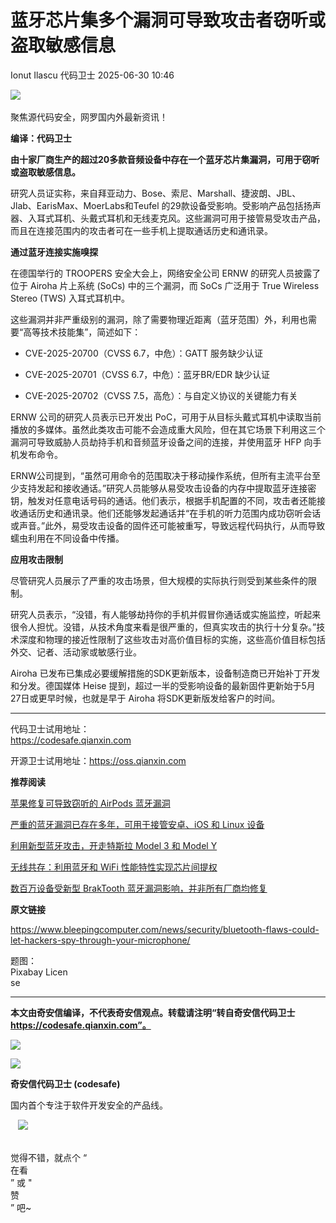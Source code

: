 #  蓝牙芯片集多个漏洞可导致攻击者窃听或盗取敏感信息  
Ionut Ilascu  代码卫士   2025-06-30 10:46  
  
![](https://mmbiz.qpic.cn/mmbiz_gif/Az5ZsrEic9ot90z9etZLlU7OTaPOdibteeibJMMmbwc29aJlDOmUicibIRoLdcuEQjtHQ2qjVtZBt0M5eVbYoQzlHiaw/640?wx_fmt=gif "")  
    
聚焦源代码安全，网罗国内外最新资讯！  
  
**编译：代码卫士**  
  
**由十家厂商生产的超过20多款音频设备中存在一个蓝牙芯片集漏洞，可用于窃听或盗取敏感信息。**  
  
研究人员证实称，来自拜亚动力、Bose、索尼、Marshall、捷波朗、JBL、Jlab、EarisMax、MoerLabs和Teufel 的29款设备受影响。受影响产品包括扬声器、入耳式耳机、头戴式耳机和无线麦克风。这些漏洞可用于接管易受攻击产品，而且在连接范围内的攻击者可在一些手机上提取通话历史和通讯录。  
  
  
**通过蓝牙连接实施嗅探**  
  
  
  
  
  
在德国举行的 TROOPERS 安全大会上，网络安全公司 ERNW 的研究人员披露了位于 Airoha 片上系统 (SoCs) 中的三个漏洞，而 SoCs 广泛用于 True Wireless Stereo (TWS) 入耳式耳机中。  
  
这些漏洞并非严重级别的漏洞，除了需要物理近距离（蓝牙范围）外，利用也需要“高等技术技能集”，简述如下：  
  
- CVE-2025-20700（CVSS 6.7，中危）：GATT 服务缺少认证  
  
- CVE-2025-20701（CVSS 6.7，中危）：蓝牙BR/EDR 缺少认证  
  
- CVE-2025-20702（CVSS 7.5，高危）：与自定义协议的关键能力有关  
  
  
  
ERNW 公司的研究人员表示已开发出 PoC，可用于从目标头戴式耳机中读取当前播放的多媒体。虽然此类攻击可能不会造成重大风险，但在其它场景下利用这三个漏洞可导致威胁人员劫持手机和音频蓝牙设备之间的连接，并使用蓝牙 HFP 向手机发布命令。  
  
ERNW公司提到，“虽然可用命令的范围取决于移动操作系统，但所有主流平台至少支持发起和接收通话。”研究人员能够从易受攻击设备的内存中提取蓝牙连接密钥，触发对任意电话号码的通话。他们表示，根据手机配置的不同，攻击者还能接收通话历史和通讯录。他们还能够发起通话并“在手机的听力范围内成功窃听会话或声音。”此外，易受攻击设备的固件还可能被重写，导致远程代码执行，从而导致蠕虫利用在不同设备中传播。  
  
  
**应用攻击限制**  
  
  
  
  
  
尽管研究人员展示了严重的攻击场景，但大规模的实际执行则受到某些条件的限制。  
  
研究人员表示，“没错，有人能够劫持你的手机并假冒你通话或实施监控，听起来很令人担忧。没错，从技术角度来看是很严重的，但真实攻击的执行十分复杂。”技术深度和物理的接近性限制了这些攻击对高价值目标的实施，这些高价值目标包括外交、记者、活动家或敏感行业。  
  
Airoha 已发布已集成必要缓解措施的SDK更新版本，设备制造商已开始补丁开发和分发。德国媒体 Heise 提到，超过一半的受影响设备的最新固件更新始于5月27日或更早时候，也就是早于 Airoha 将SDK更新版发给客户的时间。  
  
  
****  
代码卫士试用地址：  
https://codesafe.qianxin.com  
  
开源卫士试用地址：https://oss.qianxin.com  
  
  
  
  
  
  
  
  
  
  
  
  
  
**推荐阅读**  
  
[苹果修复可导致窃听的 AirPods 蓝牙漏洞](https://mp.weixin.qq.com/s?__biz=MzI2NTg4OTc5Nw==&mid=2247519901&idx=2&sn=3262641607db182c3d651a403a7e8a1f&scene=21#wechat_redirect)  
  
  
[严重的蓝牙漏洞已存在多年，可用于接管安卓、iOS 和 Linux 设备](https://mp.weixin.qq.com/s?__biz=MzI2NTg4OTc5Nw==&mid=2247518319&idx=1&sn=5714524d6170f4fef9f36a2a9801b556&scene=21#wechat_redirect)  
  
  
[利用新型蓝牙攻击，开走特斯拉 Model 3 和 Model Y](https://mp.weixin.qq.com/s?__biz=MzI2NTg4OTc5Nw==&mid=2247511827&idx=2&sn=10d8fd7f67b9a427d92c2f1847b2474b&scene=21#wechat_redirect)  
  
  
[无线共存：利用蓝牙和 WiFi 性能特性实现芯片间提权](https://mp.weixin.qq.com/s?__biz=MzI2NTg4OTc5Nw==&mid=2247509867&idx=2&sn=19471663d9505977efc3cef7e3a39044&scene=21#wechat_redirect)  
  
  
[数百万设备受新型 BrakTooth 蓝牙漏洞影响，并非所有厂商均修复](https://mp.weixin.qq.com/s?__biz=MzI2NTg4OTc5Nw==&mid=2247507630&idx=1&sn=e6871e36a11d72ddcfd26798e745dce9&scene=21#wechat_redirect)  
  
  
  
  
  
**原文链接**  
  
https://www.bleepingcomputer.com/news/security/bluetooth-flaws-could-let-hackers-spy-through-your-microphone/  
  
  
  
题图：  
Pixabay Licen  
se  
  
****  
**本文由奇安信编译，不代表奇安信观点。转载请注明“转自奇安信代码卫士 https://codesafe.qianxin.com”。**  
  
  
  
  
![](https://mmbiz.qpic.cn/mmbiz_jpg/oBANLWYScMSf7nNLWrJL6dkJp7RB8Kl4zxU9ibnQjuvo4VoZ5ic9Q91K3WshWzqEybcroVEOQpgYfx1uYgwJhlFQ/640?wx_fmt=jpeg "")  
  
![](https://mmbiz.qpic.cn/mmbiz_jpg/oBANLWYScMSN5sfviaCuvYQccJZlrr64sRlvcbdWjDic9mPQ8mBBFDCKP6VibiaNE1kDVuoIOiaIVRoTjSsSftGC8gw/640?wx_fmt=jpeg "")  
  
**奇安信代码卫士 (codesafe)**  
  
国内首个专注于软件开发安全的产品线。  
  
   ![](https://mmbiz.qpic.cn/mmbiz_gif/oBANLWYScMQ5iciaeKS21icDIWSVd0M9zEhicFK0rbCJOrgpc09iaH6nvqvsIdckDfxH2K4tu9CvPJgSf7XhGHJwVyQ/640?wx_fmt=gif "")  
  
   
觉得不错，就点个 “  
在看  
” 或 "  
赞  
” 吧~  
  
